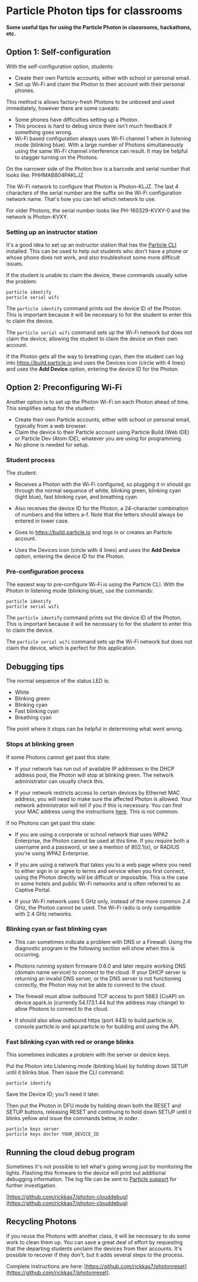 # Particle Photon tips for classrooms

**Some useful tips for using the Particle Photon in classrooms, hackathons, etc.**

## Option 1: Self-configuration

With the self-configuration option, students:

- Create their own Particle accounts, either with school or personal email.
- Set up Wi-Fi and claim the Photon to their account with their personal phones.

This method is allows factory-fresh Photons to be unboxed and used immediately, however there are some caveats:

- Some phones have difficulties setting up a Photon.
- This process is hard to debug since there isn't much feedback if something goes wrong.
- Wi-Fi based configuration always uses Wi-Fi channel 1 when in listening mode (blinking blue). With a large number of Photons simultaneously using the same Wi-Fi channel interference can result. It may be helpful to stagger turning on the Photons.

On the narrower side of the Photon box is a barcode and serial number that looks like: PHHMAB804PAKLJZ

The Wi-Fi network to configure that Photon is Photon-KLJZ. The last 4 characters of the serial number are the suffix on the Wi-Fi configuration network name. That's how you can tell which network to use. 

For older Photons, the serial number looks like PH-160329-KVXY-0 and the network is Photon-KVXY.

### Setting up an instructor station

It's a good idea to set up an instructor station that has the [Particle CLI](https://docs.particle.io/guide/tools-and-features/cli/photon/) installed. This can be used to help out students who don't have a phone or whose phone does not work, and also troubleshoot some more difficult issues.


If the student is unable to claim the device, these commands usually solve the problem:

```
particle identify
particle serial wifi
```

The `particle identify` command prints out the device ID of the Photon. This is important because it will be necessary to for the student to enter this to claim the device. 

The `particle serial wifi` command sets up the Wi-Fi network but does not claim the device, allowing the student to claim the device on their own account.

If the Photon gets all the way to breathing cyan, then the student can log into https://build.particle.io and uses the Devices icon (circle with 4 lines) and uses the **Add Device** option, entering the device ID for the Photon.


## Option 2: Preconfiguring Wi-Fi

Another option is to set up the Photon Wi-Fi on each Photon ahead of time. This simplifies setup for the student:

- Create their own Particle accounts, either with school or personal email, typically from a web browser.
- Claim the device to their Particle account using Particle Build (Web IDE) or Particle Dev (Atom IDE), whatever you are using for programming.
- No phone is needed for setup.

### Student process

The student:

- Receives a Photon with the Wi-Fi configured, so plugging it in should go through the normal sequence of white, blinking green, blinking cyan (light blue), fast blinking cyan, and breathing cyan.

- Also receives the device ID for the Photon, a 24-character combination of numbers and the letters a-f. Note that the letters should always be entered in lower case.

- Goes to https://build.particle.io and logs in or creates an Particle account.

- Uses the Devices icon (circle with 4 lines) and uses the **Add Device** option, entering the device ID for the Photon.

### Pre-configuration process

The easiest way to pre-configure Wi-Fi is using the Particle CLI. With the Photon in listening mode (blinking blue), use the commands:

```
particle identify
particle serial wifi
```

The `particle identify` command prints out the device ID of the Photon. This is important because it will be necessary to for the student to enter this to claim the device. 

The `particle serial wifi` command sets up the Wi-Fi network but does not claim the device, which is perfect for this application.


## Debugging tips

The normal sequence of the status LED is:

- White
- Blinking green
- Blinking cyan
- Fast blinking cyan
- Breathing cyan

The point where it stops can be helpful in determining what went wrong.

### Stops at blinking green

If some Photons cannot get past this state:

- If your network has run out of available IP addresses in the DHCP address pool, the Photon will stop at blinking green. The network administrator can usually check this.

- If your network restricts access to certain devices by Ethernet MAC address, you will need to make sure the affected Photon is allowed. Your network administrator will tell if you if this is necessary. You can find your MAC address using the instructions [here](https://github.com/rickkas7/particle_notes/tree/master/blinking-green). This is not common.

If no Photons can get past this state:

- If you are using a corporate or school network that uses WPA2 Enterprise, the Photon cannot be used at this time. If you require both a username and a password, or see a mention of 802.1(x), or RADIUS you're using WPA2 Enterprise.

- If you are using a network that takes you to a web page where you need to either sign in or agree to terms and service when you first connect, using the Photon directly will be difficult or impossible. This is the case in some hotels and public Wi-Fi networks and is often referred to as Captive Portal.

- If your Wi-Fi network uses 5 GHz only, instead of the more common 2.4 GHz, the Photon cannot be used. The Wi-Fi radio is only compatible with 2.4 GHz networks.

### Blinking cyan or fast blinking cyan

- This can sometimes indicate a problem with DNS or a Firewall. Using the diagnostic program in the following section will show when this is occurring.

- Photons running system firmware 0.6.0 and later require working DNS (domain name service) to connect to the cloud. If your DHCP server is returning an invalid DNS server, or the DNS server is not functioning correctly, the Photon may not be able to connect to the cloud.

- The firewall must allow outbound TCP access to port 5683 (CoAP) on device.spark.io (currently 54.173.1.44 but the address may change) to allow Photons to connect to the cloud. 

- It should also allow outbound https (port 443) to build.particle.io, console.particle.io and api.particle.io for building and using the API.

### Fast blinking cyan with red or orange blinks

This sometimes indicates a problem with the server or device keys.

Put the Photon into Listening mode (blinking blue) by holding down SETUP until it blinks blue. Then issue the CLI command:

```
particle identify
```

Save the Device ID; you’ll need it later.

Then put the Photon in DFU mode by holding down both the RESET and SETUP buttons, releasing RESET and continuing to hold down SETUP until it blinks yellow and issue the commands below, in order.

```
particle keys server
particle keys doctor YOUR_DEVICE_ID
```

## Running the cloud debug program

Sometimes it's not possible to tell what's going wrong just by monitoring the lights. Flashing this firmware to the device will print out additional debugging information. The log file can be sent to [Particle support](http://support.particle.io) for further investigation.

[https://github.com/rickkas7/photon-clouddebug](https://github.com/rickkas7/photon-clouddebug)


## Recycling Photons

If you reuse the Photons with another class, it will be necessary to do some work to clean them up. You can save a great deal of effort by requesting that the departing students unclaim the devices from their accounts. It's possible to recover if they don't, but it adds several steps to the process.

Complete instructions are here: [https://github.com/rickkas7/photonreset](https://github.com/rickkas7/photonreset).

